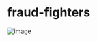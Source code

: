 # fraud-fighters
![image](https://media0.giphy.com/media/OOZLyBA9Euq2I/giphy.gif?cid=790b761158d6e81f59925a8dca55c195ec5bf0303f5c0cd3&rid=giphy.gif)
